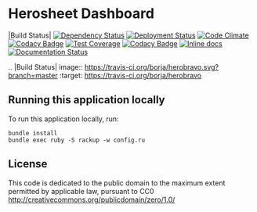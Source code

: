 Herosheet Dashboard
===================
|Build Status|
[![Dependency Status](https://gemnasium.com/Borja/herobravo.svg)](https://gemnasium.com/Borja/herobravo)
[![Deployment Status](http://heroku-badge.herokuapp.com/?app=herosheet&style=flat)](http://heroku-badge.herokuapp.com/?app=herosheet&style=flat)
[![Code Climate](https://codeclimate.com/github/borja/herobravo/badges/gpa.svg)](https://codeclimate.com/github/borja/herobravo)
[![Codacy Badge](https://api.codacy.com/project/badge/Grade/f2559f1e733d4a4c854fdcc84804c047)](https://www.codacy.com/app/borja/herobravo?utm_source=github.com&amp;utm_medium=referral&amp;utm_content=borja/herobravo&amp;utm_campaign=Badge_Grade)
[![Test Coverage](https://codeclimate.com/github/borja/herobravo/badges/coverage.svg)](https://codeclimate.com/github/borja/herobravo/coverage)
[![Codacy Badge](https://api.codacy.com/project/badge/Coverage/f2559f1e733d4a4c854fdcc84804c047)](https://www.codacy.com/app/borja/herobravo?utm_source=github.com&amp;utm_medium=referral&amp;utm_content=borja/herobravo&amp;utm_campaign=Badge_Coverage)
[![Inline docs](http://inch-ci.org/github/borja/herobravo.svg)](http://inch-ci.org/github/borja/herobravo)
[![Documentation Status](https://readthedocs.org/projects/herobravo/badge/?version=latest)](http://herobravo.readthedocs.io/es/latest/?badge=latest)

.. |Build Status| image:: https://travis-ci.org/borja/herobravo.svg?branch=master
   :target: https://travis-ci.org/borja/herobravo


Running this application locally
----------------------------------
To run this application locally, run:

	bundle install
	bundle exec ruby -S rackup -w config.ru

License
-------
This code is dedicated to the public domain to the maximum extent
permitted by applicable law, pursuant to CC0
http://creativecommons.org/publicdomain/zero/1.0/
